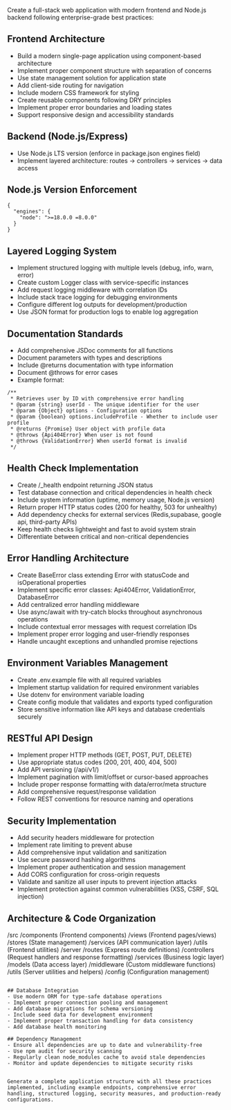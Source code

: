 Create a full-stack web application with modern frontend and Node.js backend following enterprise-grade best practices:

## Frontend Architecture
- Build a modern single-page application using component-based architecture
- Implement proper component structure with separation of concerns
- Use state management solution for application state
- Add client-side routing for navigation
- Include modern CSS framework for styling
- Create reusable components following DRY principles
- Implement proper error boundaries and loading states
- Support responsive design and accessibility standards

## Backend (Node.js/Express)
- Use Node.js LTS version (enforce in package.json engines field)
- Implement layered architecture: routes → controllers → services → data access

## Node.js Version Enforcement
```
{
  "engines": {
    "node": ">=18.0.0 =8.0.0"
  }
}
```

## Layered Logging System
- Implement structured logging with multiple levels (debug, info, warn, error)
- Create custom Logger class with service-specific instances
- Add request logging middleware with correlation IDs
- Include stack trace logging for debugging environments
- Configure different log outputs for development/production
- Use JSON format for production logs to enable log aggregation

## Documentation Standards
- Add comprehensive JSDoc comments for all functions
- Document parameters with types and descriptions
- Include @returns documentation with type information
- Document @throws for error cases
- Example format:
```
/**
 * Retrieves user by ID with comprehensive error handling
 * @param {string} userId - The unique identifier for the user
 * @param {Object} options - Configuration options
 * @param {boolean} options.includeProfile - Whether to include user profile
 * @returns {Promise} User object with profile data
 * @throws {Api404Error} When user is not found
 * @throws {ValidationError} When userId format is invalid
 */
```

## Health Check Implementation
- Create /_health endpoint returning JSON status
- Test database connection and critical dependencies in health check
- Include system information (uptime, memory usage, Node.js version)
- Return proper HTTP status codes (200 for healthy, 503 for unhealthy)
- Add dependency checks for external services (Redis,supabase, google api,  third-party APIs)
- Keep health checks lightweight and fast to avoid system strain
- Differentiate between critical and non-critical dependencies

## Error Handling Architecture
- Create BaseError class extending Error with statusCode and isOperational properties
- Implement specific error classes: Api404Error, ValidationError, DatabaseError
- Add centralized error handling middleware
- Use async/await with try-catch blocks throughout asynchronous operations
- Include contextual error messages with request correlation IDs
- Implement proper error logging and user-friendly responses
- Handle uncaught exceptions and unhandled promise rejections

## Environment Variables Management
- Create .env.example file with all required variables
- Implement startup validation for required environment variables
- Use dotenv for environment variable loading
- Create config module that validates and exports typed configuration
- Store sensitive information like API keys and database credentials securely

## RESTful API Design
- Implement proper HTTP methods (GET, POST, PUT, DELETE)
- Use appropriate status codes (200, 201, 400, 404, 500)
- Add API versioning (/api/v1/)
- Implement pagination with limit/offset or cursor-based approaches
- Include proper response formatting with data/error/meta structure
- Add comprehensive request/response validation
- Follow REST conventions for resource naming and operations

## Security Implementation
- Add security headers middleware for protection
- Implement rate limiting to prevent abuse
- Add comprehensive input validation and sanitization
- Use secure password hashing algorithms
- Implement proper authentication and session management
- Add CORS configuration for cross-origin requests
- Validate and sanitize all user inputs to prevent injection attacks
- Implement protection against common vulnerabilities (XSS, CSRF, SQL injection)

## Architecture & Code Organization
/src
  /components (Frontend components)
  /views (Frontend pages/views)
  /stores (State management)
  /services (API communication layer)
  /utils (Frontend utilities)
/server
  /routes (Express route definitions)
  /controllers (Request handlers and response formatting)
  /services (Business logic layer)
  /models (Data access layer)
  /middleware (Custom middleware functions)
  /utils (Server utilities and helpers)
  /config (Configuration management)
```

## Database Integration
- Use modern ORM for type-safe database operations
- Implement proper connection pooling and management
- Add database migrations for schema versioning
- Include seed data for development environment
- Implement proper transaction handling for data consistency
- Add database health monitoring

## Dependency Management
- Ensure all dependencies are up to date and vulnerability-free
- Use npm audit for security scanning
- Regularly clean node_modules cache to avoid stale dependencies
- Monitor and update dependencies to mitigate security risks


Generate a complete application structure with all these practices implemented, including example endpoints, comprehensive error handling, structured logging, security measures, and production-ready configurations.
